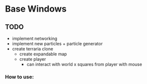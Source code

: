 # Base Windows

## TODO
- implement networking
- implement new particles + particle generator
- create terraria clone
	- create expandable map
	- create player
		- can interact with world x squares from player with mouse
 
### How to use:
```
```
